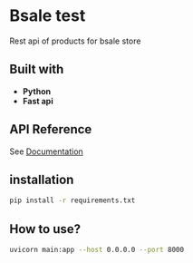 # Bsale test
Rest api of products for bsale store

## Built with

- **Python**
- **Fast api**

## API Reference

See [Documentation](docs.md)
## installation

``` bash
pip install -r requirements.txt
```

## How to use?

``` bash
uvicorn main:app --host 0.0.0.0 --port 8000
```
